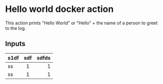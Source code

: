 # Hello world docker action

This action prints "Hello World" or "Hello" + the name of a person to greet to the log.

## Inputs

| s1df |  sdf  | sdfds |
| :--- | :---: | ----: |
| ss   |   1   |     1 |
| ss   |   1   |     1 |

